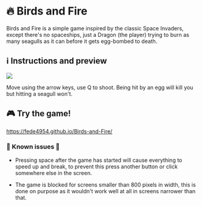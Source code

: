 # 🔥 Birds and Fire 

Birds and Fire is a simple game inspired by the classic Space Invaders, except there's no spaceships, just a Dragon (the player) trying to burn as many seagulls as it can before it gets egg-bombed to death.

## ℹ️ Instructions and preview

<img src="images/Demo.gif">

Move using the arrow keys, use Q to shoot. Being hit by an egg will kill you but hitting a seagull won't.

## 🎮 Try the game! 

https://fede4954.github.io/Birds-and-Fire/

### 🚨 Known issues 🚨

- Pressing space after the game has started will cause everything to speed up and break, to prevent this press another button or click somewhere else in the screen.

- The game is blocked for screens smaller than 800 pixels in width, this is done on purpose as it wouldn't work well at all in screens narrower than that.


